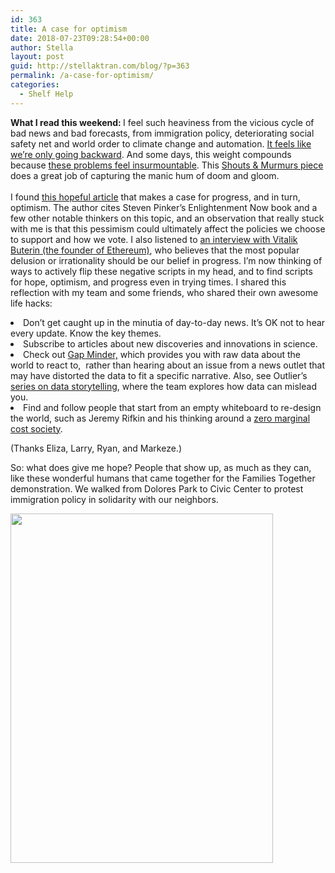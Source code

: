 ```yaml
---
id: 363
title: A case for optimism
date: 2018-07-23T09:28:54+00:00
author: Stella
layout: post
guid: http://stellaktran.com/blog/?p=363
permalink: /a-case-for-optimism/
categories:
  - Shelf Help
---
```

<p dir="ltr">
  <strong>What I read this weekend: </strong>I feel such heaviness from the vicious cycle of bad news and bad forecasts, from immigration policy, deteriorating social safety net and world order to climate change and automation. <a href="https://www.youtube.com/watch?v=wycjnCCgUes">It feels like we&#8217;re only going backward</a>. And some days, this weight compounds because <a href="https://www.nytimes.com/2018/07/16/opinion/climate-change-parenting.html" target="_blank" rel="noopener" data-saferedirecturl="https://www.google.com/url?q=https://www.nytimes.com/2018/07/16/opinion/climate-change-parenting.html&source=gmail&ust=1533806907569000&usg=AFQjCNHaVxglE8m4dEJdAShit65N4RJhmw">these problems feel insurmountable</a>. This <a href="https://www.newyorker.com/magazine/2018/07/23/bad-news" target="_blank" rel="noopener" data-saferedirecturl="https://www.google.com/url?q=https://www.newyorker.com/magazine/2018/07/23/bad-news&source=gmail&ust=1533806907569000&usg=AFQjCNGVXTnQYVkE7cdshajZwhH2_orSBg">Shouts & Murmurs piece</a> does a great job of capturing the manic hum of doom and gloom.<br class="m_6729121993356532639gmail-kix-line-break" /><br class="m_6729121993356532639gmail-kix-line-break" />I found <a href="https://www.newyorker.com/magazine/2018/07/23/are-things-getting-better-or-worse" target="_blank" rel="noopener" data-saferedirecturl="https://www.google.com/url?q=https://www.newyorker.com/magazine/2018/07/23/are-things-getting-better-or-worse&source=gmail&ust=1533806907569000&usg=AFQjCNEZb_no9ndyW_VmIJwlDtw--TBHZQ">this hopeful article</a> that makes a case for progress, and in turn, optimism. The author cites Steven Pinker’s Enlightenment Now book and a few other notable thinkers on this topic, and an observation that really stuck with me is that this pessimism could ultimately affect the policies we choose to support and how we vote. I also listened to <a href="https://medium.com/conversations-with-tyler/vitalik-buterin-tyler-cowen-cryptocurrency-blockchain-tech-3a2b20c12c97" target="_blank" rel="noopener" data-saferedirecturl="https://www.google.com/url?q=https://medium.com/conversations-with-tyler/vitalik-buterin-tyler-cowen-cryptocurrency-blockchain-tech-3a2b20c12c97&source=gmail&ust=1533806907569000&usg=AFQjCNFwPigZUG4B612Nz7Z2KwePuswCFg">an interview with Vitalik Buterin (the founder of Ethereum)</a>, who believes that the most popular delusion or irrationality should be our belief in progress. I&#8217;m now thinking of ways to actively flip these negative scripts in my head, and to find scripts for hope, optimism, and progress even in trying times. I shared this reflection with my team and some friends, who shared their own awesome life hacks:
</p>

<li dir="ltr">
  Don&#8217;t get caught up in the minutia of day-to-day news. It&#8217;s OK not to hear every update. Know the key themes.
</li>
<li dir="ltr">
  Subscribe to articles about new discoveries and innovations in science.
</li>
<li dir="ltr">
  Check out <a href="https://www.gapminder.org/">Gap Minder,</a> which provides you with raw data about the world to react to,  rather than hearing about an issue from a news outlet that may have distorted the data to fit a specific narrative. Also, see Outlier&#8217;s <a href="https://outlier.ai/2017/04/10/data-storytelling/">series on data storytelling</a>, where the team explores how data can mislead you.
</li>
<li dir="ltr">
  Find and follow people that start from an empty whiteboard to re-design the world, such as Jeremy Rifkin and his thinking around a <a href="https://www.singularityweblog.com/jeremy-rifkin-on-the-zero-marginal-cost-society/">zero marginal cost society</a>.
</li>

(Thanks Eliza, Larry, Ryan, and Markeze.)

So: what does give me hope? People that show up, as much as they can, like these wonderful humans that came together for the Families Together demonstration. We walked from Dolores Park to Civic Center to protest immigration policy in solidarity with our neighbors.

<p dir="ltr">
  <img class="CToWUd a6T aligncenter" tabindex="0" src="https://lh4.googleusercontent.com/ZH3lLF7WKPAxBWpHEe9GwcLVovwNSK_NLXYLqVFaYrg8w6Nhxe7b69ZQIceYD5tUgQKZZeMEGtxT9iBsIHjBuDre5SogMSe35QKRvzI6_iuttljlHLtZXR9Ai2oxhzCbT1PeyfLa" width="420" height="559" />
</p>

&nbsp;
